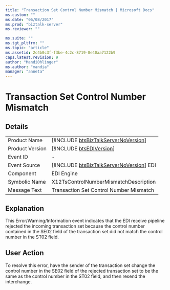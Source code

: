 ```yaml
---
title: "Transaction Set Control Number Mismatch | Microsoft Docs"
ms.custom: ""
ms.date: "06/08/2017"
ms.prod: "biztalk-server"
ms.reviewer: ""

ms.suite: ""
ms.tgt_pltfrm: ""
ms.topic: "article"
ms.assetid: 2c4b0c3f-f3be-4c2c-8719-8e40aa7122b9
caps.latest.revision: 9
author: "MandiOhlinger"
ms.author: "mandia"
manager: "anneta"
---
```

# Transaction Set Control Number Mismatch
## Details  
  
|                 |                                                                                         |
|-----------------|-----------------------------------------------------------------------------------------|
|  Product Name   |   [!INCLUDE [btsBizTalkServerNoVersion](../includes/btsbiztalkservernoversion-md.md)]   |
| Product Version |               [!INCLUDE [btsEDIVersion](../includes/btsediversion-md.md)]               |
|    Event ID     |                                            -                                            |
|  Event Source   | [!INCLUDE [btsBizTalkServerNoVersion](../includes/btsbiztalkservernoversion-md.md)] EDI |
|    Component    |                                       EDI Engine                                        |
|  Symbolic Name  |                          X12TsControlNumberMismatchDescription                          |
|  Message Text   |                         Transaction Set Control Number Mismatch                         |
  
## Explanation  
 This Error/Warning/Information event indicates that the EDI receive pipeline rejected the incoming transaction set because the control number contained in the SE02 field of the transaction set did not match the control number in the ST02 field.  
  
## User Action  
 To resolve this error, have the sender of the transaction set change the control number in the SE02 field of the rejected transaction set to be the same as the control number in the ST02 field, and then resend the interchange.